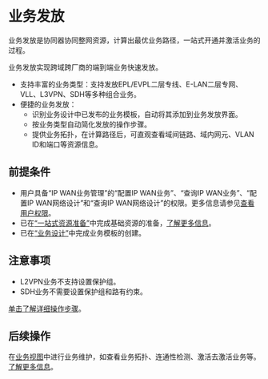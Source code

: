 # 业务发放
业务发放是协同器协同整网资源，计算出最优业务路径，一站式开通并激活业务的过程。

业务发放实现跨域跨厂商的端到端业务快速发放。
- 支持丰富的业务类型：支持发放EPL/EVPL二层专线、E-LAN二层专网、VLL、L3VPN、SDH等多种组合业务。
- 便捷的业务发放：
    - 识别业务设计中已发布的业务模板，自动将其添加到业务发放界面。
    - 按业务类型自动简化发放的操作步骤。
    - 提供业务拓扑，在计算路径后，可直观查看域间链路、域内网元、VLAN ID和端口等资源信息。

## 前提条件
- 用户具备“IP WAN业务管理”的“配置IP WAN业务”、“查询IP WAN业务”、“配置IP WAN网络设计”和“查询IP WAN网络设计”的权限。更多信息请参见[查看用户权限](https://100.100.183.196:31943/hedex/infoCenterHome.html "")。
- 已在[“一站式资源准备”](/basereswebsite/navigation.html?navg=accessSystem "")中完成基础资源的准备，[了解更多信息](https://100.100.183.196:31943/hedex/infoCenterHome.html "")。
- 已在[“业务设计”](/vpndesignwebsite/manage/index.html?action=create&agencyId=1&locale=zh-cn "")中完成业务模板的创建。

## 注意事项
- L2VPN业务不支持设置保护组。
- SDH业务不需要设置保护组和路有约束。

[单击了解详细操作步骤](https://100.100.183.196:31943/hedex/infoCenterHome.html "")。

## 后续操作
在[业务视图](/ui/underlayvpn/pages/servicemgrlist/servicemgrlist.html?showMenu=false&agencyId=1&locale=zh-cn "")中进行业务维护，如查看业务拓扑、连通性检测、激活去激活业务等。[了解更多信息](https://100.100.183.196:31943/hedex/infoCenterHome.html "")。
